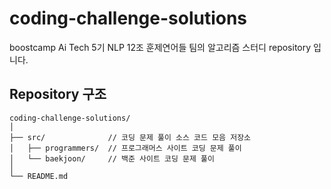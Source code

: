 # coding-challenge-solutions
boostcamp Ai Tech 5기 NLP 12조 훈제연어들 팀의 알고리즘 스터디 repository 입니다. 


## Repository 구조
```
coding-challenge-solutions/
│
├── src/              // 코딩 문제 풀이 소스 코드 모음 저장소
│   ├── programmers/  // 프로그래머스 사이트 코딩 문제 풀이
│   └── baekjoon/     // 백준 사이트 코딩 문제 풀이
│
└── README.md
```
